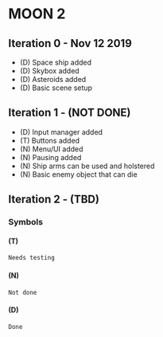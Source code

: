# MOON 2
## Iteration 0 - Nov 12 2019
  - (D) Space ship added
  - (D) Skybox added
  - (D) Asteroids added
  - (D) Basic scene setup
## Iteration 1 - (NOT DONE)
  - (D) Input manager added
  - (T) Buttons added
  - (N) Menu/UI added
  - (N) Pausing added
  - (N) Ship arms can be used and holstered
  - (N) Basic enemy object that can die
## Iteration 2 - (TBD)



### Symbols
#### (T)
	Needs testing
#### (N)
	Not done
#### (D)
	Done
